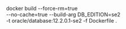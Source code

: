 docker build --force-rm=true \
--no-cache=true --build-arg DB_EDITION=se2 \
-t oracle/database:12.2.0.1-se2 -f Dockerfile .